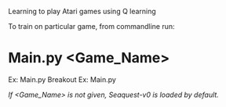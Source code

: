 Learning to play Atari games using Q learning

To train on particular game, from commandline run:

# Main.py <Game_Name>

Ex: Main.py Breakout
Ex: Main.py

*If <Game_Name> is not given, Seaquest-v0 is loaded by default.*
